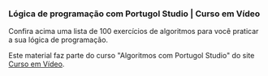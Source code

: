 ### Lógica de programação com Portugol Studio | Curso em Vídeo

Confira acima uma lista de 100 exercícios de algoritmos para você praticar a sua lógica de programação.

Este material faz parte do curso "Algoritmos com Portugol Studio" do site [Curso em Vídeo](https://www.cursoemvideo.com).
